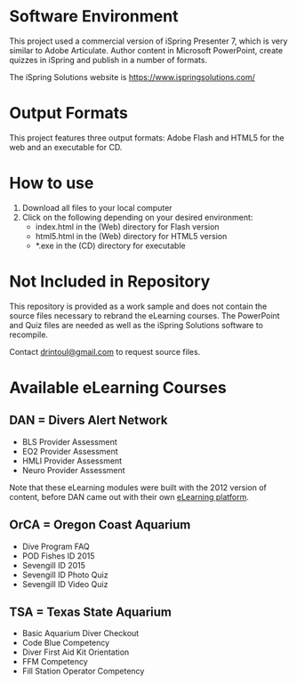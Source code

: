 # Software Environment

This project used a commercial version of iSpring Presenter 7, which is very similar to Adobe Articulate. Author content in Microsoft PowerPoint, create quizzes in iSpring and publish in a number of formats.

The iSpring Solutions website is https://www.ispringsolutions.com/

# Output Formats

This project features three output formats: Adobe Flash and HTML5 for the web and an executable for CD.

# How to use

<ol>
<li>Download all files to your local computer</li>
<li>Click on the following depending on your desired environment:
  <ul>
  <li>index.html in the (Web) directory for Flash version</li>
  <li>html5.html in the (Web) directory for HTML5 version</li>
  <li>*.exe in the (CD) directory for executable</li>
  </ul>
</ol>

# Not Included in Repository

This repository is provided as a work sample and does not contain the source files necessary to rebrand the eLearning courses. The PowerPoint and Quiz files are needed as well as the iSpring Solutions software to recompile. 

Contact <a href="mailto:drintoul@gmail.com">drintoul@gmail.com</a> to request source files.

# Available eLearning Courses

## DAN = Divers Alert Network

<ul>
  <li>BLS Provider Assessment</li>
  <li>EO2 Provider Assessment</li>
  <li>HMLI Provider Assessment</li>
  <li>Neuro Provider Assessment</li>
</ul>

Note that these eLearning modules were built with the 2012 version of content, before DAN came out with their own <a href="https://dan.diverelearning.com/">eLearning platform</a>.

## OrCA = Oregon Coast Aquarium

<ul>
  <li>Dive Program FAQ</li>
  <li>POD Fishes ID 2015</li>
  <li>Sevengill ID 2015</li>
  <li>Sevengill ID Photo Quiz</li>
  <li>Sevengill ID Video Quiz</li>
</ul>

## TSA = Texas State Aquarium

<ul>
  <li>Basic Aquarium Diver Checkout</li>
  <li>Code Blue Competency</li>
  <li>Diver First Aid Kit Orientation</li>
  <li>FFM Competency</li>
  <li>Fill Station Operator Competency</li>
</ul>
